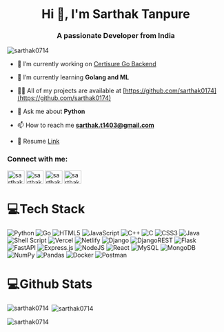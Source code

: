 <h1 align="center">Hi 👋, I'm Sarthak Tanpure</h1>
<h3 align="center">A passionate Developer from India</h3>

<p align="left"> <img src="https://komarev.com/ghpvc/?username=sarthak0714&label=Profile%20views&color=ff7070&style=flat" alt="sarthak0714" /> </p>

- 🔭 I’m currently working on [Certisure Go Backend](https://github.com/sarthak0714/certisure-go)

- 🌱 I’m currently learning **Golang and ML**

- 👨‍💻 All of my projects are available at [https://github.com/sarthak0174](https://github.com/sarthak0174)

- 💬 Ask me about **Python**

- 📫 How to reach me **sarthak.t1403@gmail.com**

- 📄 Resume [Link](https://drive.google.com/file/d/1PTR6j5u5e5VmhWycgxj7X_gboIBtdzss/view?usp=drive_link)

<h3 align="left">Connect with me:</h3>
<p align="left">
<a href="https://twitter.com/sarthakt0714" target="blank"><img align="center" src="https://raw.githubusercontent.com/rahuldkjain/github-profile-readme-generator/master/src/images/icons/Social/twitter.svg" alt="sarthakt0714" height="30" width="40" /></a>
<a href="https://linkedin.com/in/sarthaktanpure" target="blank"><img align="center" src="https://raw.githubusercontent.com/rahuldkjain/github-profile-readme-generator/master/src/images/icons/Social/linked-in-alt.svg" alt="sarthaktanpure" height="30" width="40" /></a>
<a href="https://codeforces.com/profile/sarthak0714" target="blank"><img align="center" src="https://raw.githubusercontent.com/rahuldkjain/github-profile-readme-generator/master/src/images/icons/Social/codeforces.svg" alt="sarthak0714" height="30" width="40" /></a>
<a href="https://www.leetcode.com/sarthak0714" target="blank"><img align="center" src="https://raw.githubusercontent.com/rahuldkjain/github-profile-readme-generator/master/src/images/icons/Social/leet-code.svg" alt="sarthak0714" height="30" width="40" /></a>
</p>

# 💻Tech Stack
![Python](https://img.shields.io/badge/python-3670A0?style=for-the-badge&logo=python&logoColor=ffdd54) ![Go](https://img.shields.io/badge/go-%2300ADD8.svg?style=for-the-badge&logo=go&logoColor=white) ![HTML5](https://img.shields.io/badge/html5-%23E34F26.svg?style=for-the-badge&logo=html5&logoColor=white) ![JavaScript](https://img.shields.io/badge/javascript-%23323330.svg?style=for-the-badge&logo=javascript&logoColor=%23F7DF1E) ![C++](https://img.shields.io/badge/c++-%2300599C.svg?style=for-the-badge&logo=c%2B%2B&logoColor=white) ![C](https://img.shields.io/badge/c-%2300599C.svg?style=for-the-badge&logo=c&logoColor=white) ![CSS3](https://img.shields.io/badge/css3-%231572B6.svg?style=for-the-badge&logo=css3&logoColor=white) ![Java](https://img.shields.io/badge/java-%23ED8B00.svg?style=for-the-badge&logo=java&logoColor=white) ![Shell Script](https://img.shields.io/badge/shell_script-%23121011.svg?style=for-the-badge&logo=gnu-bash&logoColor=white) ![Vercel](https://img.shields.io/badge/vercel-%23000000.svg?style=for-the-badge&logo=vercel&logoColor=white) ![Netlify](https://img.shields.io/badge/netlify-%23000000.svg?style=for-the-badge&logo=netlify&logoColor=#00C7B7) ![Django](https://img.shields.io/badge/django-%23092E20.svg?style=for-the-badge&logo=django&logoColor=white) ![DjangoREST](https://img.shields.io/badge/DJANGO-REST-ff1709?style=for-the-badge&logo=django&logoColor=white&color=ff1709&labelColor=gray) ![Flask](https://img.shields.io/badge/flask-%23000.svg?style=for-the-badge&logo=flask&logoColor=white) ![FastAPI](https://img.shields.io/badge/FastAPI-005571?style=for-the-badge&logo=fastapi) ![Express.js](https://img.shields.io/badge/express.js-%23404d59.svg?style=for-the-badge&logo=express&logoColor=%2361DAFB) ![NodeJS](https://img.shields.io/badge/node.js-6DA55F?style=for-the-badge&logo=node.js&logoColor=white) ![React](https://img.shields.io/badge/react-%2320232a.svg?style=for-the-badge&logo=react&logoColor=%2361DAFB) ![MySQL](https://img.shields.io/badge/mysql-%2300f.svg?style=for-the-badge&logo=mysql&logoColor=white) ![MongoDB](https://img.shields.io/badge/MongoDB-%234ea94b.svg?style=for-the-badge&logo=mongodb&logoColor=white) ![NumPy](https://img.shields.io/badge/numpy-%23013243.svg?style=for-the-badge&logo=numpy&logoColor=white) ![Pandas](https://img.shields.io/badge/pandas-%23150458.svg?style=for-the-badge&logo=pandas&logoColor=white) ![Docker](https://img.shields.io/badge/docker-%230db7ed.svg?style=for-the-badge&logo=docker&logoColor=white) ![Postman](https://img.shields.io/badge/Postman-FF6C37?style=for-the-badge&logo=postman&logoColor=white)

# 💻Github Stats
<p><img align="left" src="https://github-readme-stats.vercel.app/api/top-langs?username=sarthak0714&show_icons=true&theme=tokyonight&locale=en&layout=compact" alt="sarthak0714" /></p>

<p>&nbsp;<img align="center" src="https://github-readme-stats.vercel.app/api?username=sarthak0714&show_icons=true&theme=tokyonight&locale=en" alt="sarthak0714" /></p>

<p><img align="center" src="https://github-readme-streak-stats.herokuapp.com/?user=sarthak0714&" alt="sarthak0714" /></p>
